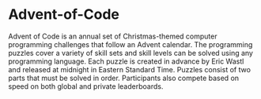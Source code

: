# Advent-of-Code

Advent of Code is an annual set of Christmas-themed computer programming challenges that follow an Advent calendar. The programming puzzles cover a variety of skill sets and skill levels can be solved using any programming language. Each puzzle is created in advance by Eric Wastl and released at midnight in Eastern Standard Time. Puzzles consist of two parts that must be solved in order. Participants also compete based on speed on both global and private leaderboards.
